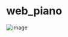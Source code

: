 # web_piano

![image](https://cloud.githubusercontent.com/assets/8455579/9200754/f7028ba0-407b-11e5-808a-9d0bcb6932df.png)
